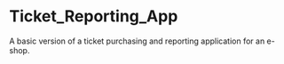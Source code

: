 # Ticket_Reporting_App
A basic version of a ticket purchasing and reporting application for an e-shop.
